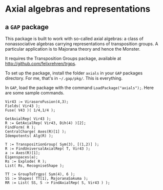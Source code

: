 # Axial algebras and representations
## a `GAP` package

This package is built to work with so-called axial algebras:
a class of nonassociative algebras
carrying representations of transposition groups.
A particular application is to Majorana theory and hence the Monster.

It requires the Transposition Groups package,
available at http://github.com/felixrehren/trgps.

To set up the package,
install the folder `axials` in your `GAP` packages directory.
For me, that's in `~/.gap/pkg/`.
This is everything.

In `GAP`, load the package with the command `LoadPackage("axials");`.
Here are some sample commands.

    Vir43 := VirasoroFusion(4,3);
    Fields( Vir43 );
    Fuse( V43 )( 1/4,1/4 );

    GetAxialRep( Vir43 );
    R := GetAxialRep( Vir43, Dih(4) )[2];
    FindForm( R );
    CentralCharge( Axes(R)[1] );
    Idempotents( Alg(R) );

    T := TranspositionGroup( Sym(3), [(1,2)] );
    R := FindUniversalAxialRep( T, Vir43 );
    a := Axes(R)[1];
    Eigenspaces(a);
    Rs := Explode( R );
    List( Rs, RecogniseShape );
  
    TT := GroupToTrgps( Sym(4), 6 );
    SS := Shapes( TT[1], MajoranaSakuma );
    RR := List( SS, S -> FindAxialRep( S, Vir43 ) );
